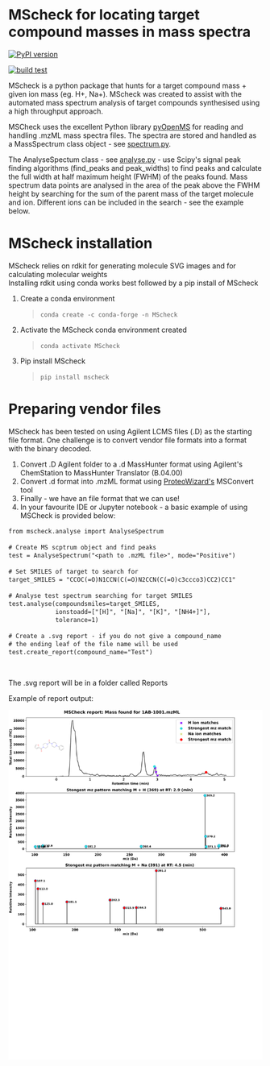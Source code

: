 # <a name="MScheck for locating target compound masses in mass spectra"></a>**MScheck for locating target compound masses in mass spectra**

[//]: # "Badges"

[![PyPI version](https://badge.fury.io/py/mscheck.svg)](https://badge.fury.io/py/mscheck)

[![build test](https://github.com/waztom/mscheck/actions/workflows/build-test.yml/badge.svg)](https://github.com/waztom/mscheck/actions/workflows/build-test.yml)

MScheck is a python package that hunts for a target compound mass + given ion mass (eg. H+, Na+).
MScheck was created to assist with the automated mass spectrum analysis of target compounds synthesised using
a high throughput approach.

MSCheck uses the excellent Python library [pyOpenMS](https://pyopenms.readthedocs.io/en/latest/index.html) for reading and handling .mzML mass spectra files. The spectra are stored and handled as a MassSpectrum class object - see [spectrum.py](https://github.com/Waztom/mscheck/blob/master/mscheck/spectrum.py).

The AnalyseSpectum class - see [analyse.py](https://github.com/Waztom/mscheck/blob/master/mscheck/analyse.py) - use Scipy's signal peak finding algorithms (find_peaks and peak_widths) to find peaks and calculate the full width at half maximum height (FWHM) of the peaks found. Mass spectrum data points are analysed in the area of the peak above the FWHM height by searching for the sum of the parent mass of the target molecule and ion. Different ions can be included in the search - see the example below.

# <a name="MScheck installation"></a>**MScheck installation**

MScheck relies on rdkit for generating molecule SVG images and for calculating molecular weights<br>
Installing rdkit using conda works best followed by a pip install of MScheck<br>

1. Create a conda environment

   > `conda create -c conda-forge -n MScheck`

2. Activate the MScheck conda environment created

   > `conda activate MScheck`

3. Pip install MScheck
   > `pip install mscheck`

# <a name="Preparing vendor files"></a>**Preparing vendor files**

MScheck has been tested on using Agilent LCMS files (.D) as the starting file format. One challenge is to convert vendor file formats into
a format with the binary decoded.

1. Convert .D Agilent folder to a .d MassHunter format using Agilent's ChemStation to MassHunter Translator (B.04.00)
2. Convert .d format into .mzML format using [ProteoWizard's](http://proteowizard.sourceforge.net/) MSConvert tool
3. Finally - we have an file format that we can use!
4. In your favourite IDE or Jupyter notebook - a basic example of using MSCheck is provided below:<br>

```
from mscheck.analyse import AnalyseSpectrum

# Create MS scptrum object and find peaks
test = AnalyseSpectrum("<path to .mzML file>", mode="Positive")

# Set SMILES of target to search for
target_SMILES = "CCOC(=O)N1CCN(C(=O)N2CCN(C(=O)c3ccco3)CC2)CC1"

# Analyse test spectrum searching for target SMILES
test.analyse(compoundsmiles=target_SMILES,
             ionstoadd=["[H]", "[Na]", "[K]", "[NH4+]"],
             tolerance=1)

# Create a .svg report - if you do not give a compound_name
# the ending leaf of the file name will be used
test.create_report(compound_name="Test")
```

 <br>

The .svg report will be in a folder called Reports

Example of report output:<br>

<p align="center">
<img src="images/report.svg" width="600px">
</p>
